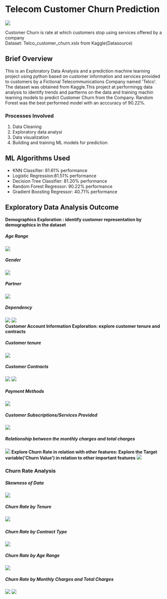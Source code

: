 <h1>Telecom Customer Churn Prediction</h1>
<img src="https://user-images.githubusercontent.com/20658442/175785645-e8b9fac5-e1a0-449b-bff0-c228e159ed7d.png"></img>

  Customer Churn is rate at which customers stop using services offered by a company</br>
 Dataset: Telco_customer_churn.xslx from Kaggle(Datasource)
 <h2>Brief Overview</h2>
This is an Exploratory Data Analysis and a prediction machine learning project using python based on customer information and services provided to customers 
by a Fictional Telecommunications Company named 'Telco'. The dataset was obtained from Kaggle.This project at performingg data analysis to identify trends and partterns on the data and training machin learning models to predict Customer Churn from the Company. Random Forest was the best performed model with an acccuracy of 90.22%.
<h3>Processes Involved</h3>
<ol>
  <li> Data Cleaning</li>
  <li> Exploratory data analysi</li>
  <li> Data visualization</li>
  <li> Building and training ML models for prediction</li>
  </ol>
<h2>ML Algorithms Used</h2>
<ul>
  <li>KNN Classifier: 81.61% performance</li>
  <li>Logistic Regression:81.51% performance</li>
  <li>Decision Tree Classifier: 81.20% performance</li>
  <li>Random Forest Regressor: 90.22% performance</li>
  <li>Gradient Boosting Regressor: 40.71% performance</li>
</ul>
    <h2>Exploratory Data Analysis Outcome</h2>
     <b>Demographics Exploration : identify customer representation by demographics in the dataset</b>
    <h5>Age Range</h5>
<img src = "https://user-images.githubusercontent.com/20658442/175783552-b4f14f58-f24e-45d7-8ca6-04ee6e43eefd.png"> </img>
<h5>Gender</h5>
<img src="https://user-images.githubusercontent.com/20658442/175785536-64102498-cf28-4158-bc62-1bde5ef6a589.png"></img>
<h5>Partner</h5>
<img src="https://user-images.githubusercontent.com/20658442/175785608-7a18a54c-51cb-4f1c-88ac-9180fbcdd00f.png"></img>
<h5>Dependency</h5>
<img src="https://user-images.githubusercontent.com/20658442/175785735-93d68bba-466d-4423-a71d-a245fcafe967.png"></img>
<img src="https://user-images.githubusercontent.com/20658442/175785788-ca0e3383-5b0f-448e-9274-5082e7fdf5d7.png"></img>
<br/>
<b> Customer Account Information Exploration: explore customer tenure and contracts</b>
<h5>Customer tenure</h5>
<img src="https://user-images.githubusercontent.com/20658442/175785861-07c0cd0e-02d7-4451-909e-5c60088f56c4.png"</img>
 <h5>Customer Contracts</h5>
 <img src="https://user-images.githubusercontent.com/20658442/175785912-2bb3430b-e8ec-40a1-b807-7934e605b953.png"></img>
<img src="https://user-images.githubusercontent.com/20658442/175785964-ab5b5d27-2f18-4e2f-a0c3-b33de652ac1b.png"></img>
<h5>Payment Methods</h5>
<img src="https://user-images.githubusercontent.com/20658442/175786008-94e2a823-8662-443d-96ce-7f3660becfa9.png"></img>
<h5>Customer Subscriptions/Services Provided</h5>
<img src="https://user-images.githubusercontent.com/20658442/175786066-319deaa9-73db-4e6f-beac-6fe8513696b2.png"></img>
<h5> Relationship between the monthly charges and total charges</h5>
<img src="https://user-images.githubusercontent.com/20658442/175786140-5cdf19dd-5760-4ee8-a9c9-dffb9c3f7e5f.png"></img>
<b>Explore Churn Rate in relation with other features: Explore the Target variable('Churn Value') in relation to other important features</b>
<img src="https://user-images.githubusercontent.com/20658442/175786192-0c34ebe9-1987-43e9-a1fb-5a2786e10646.png"></img>
<h3><b>Churn Rate Analysis</b></h3>
<h5> Skewness of Data</h5>
<img src="https://user-images.githubusercontent.com/20658442/175786242-8db476ac-77e8-41c2-94d2-f48ac6a9186a.png"></img>
<h5>Churn Rate by Tenure<h5>
<img src="https://user-images.githubusercontent.com/20658442/175786327-c0354578-e832-4ba1-9bb4-33f0302629e0.png"></img>
 <h5>Churn Rate by Contract Type </h5>
  <img src="https://user-images.githubusercontent.com/20658442/175786402-300fdc6f-f352-41d7-ba9d-2fbee03891d4.png"></img>
 <h5>Churn Rate by Age Range</h5>
   <img src="https://user-images.githubusercontent.com/20658442/175786475-072be167-f807-49e4-a634-322d76cf4b74.png"></img>
 <h5>Churn Rate by Monthly Charges and Total Charges</h5>
 <img src="https://user-images.githubusercontent.com/20658442/175786535-bed9e291-e81a-4d83-810b-e6abc74f39a6.png"></img>
 <img src="https://user-images.githubusercontent.com/20658442/175786655-14cee696-fe2f-496e-9735-de1765c67fcd.png"></img>
 











  










